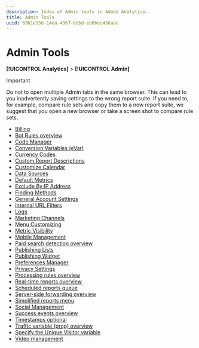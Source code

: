 ```yaml
---
description: Index of Admin tools in Adobe Analytics.
title: Admin Tools
uuid: 6961e956-14ea-4367-bdbd-eb0bcc456aae
---
```


# Admin Tools

**[!UICONTROL Analytics]** > **[!UICONTROL Admin]** 

>[!IMPORTANT]
>
>Do not to open multiple Admin tabs in the same browser. This can lead to you inadvertently saving settings to the wrong report suite. If you need to, for example, compare rule sets and copy them to a new report suite, we suggest that you open a new browser or take a screen shot to compare rule sets.

+ [Billing](billing-admin.md)
+ [Bot Rules overview](bot-removal/bot-rules.md)
+ [Code Manager](code-manager-admin.md)
+ [Conversion Variables (eVar)](conversion-var-admin/conversion-var-admin.md)
+ [Currency Codes](currency.md)
+ [Custom Report Descriptions](custom-desc-admin.md)
+ [Customize Calendar](custom-calendar.md)
+ [Data Sources](data-sources.md)
+ [Default Metrics](default-metrics.md)
+ [Exclude By IP Address](exclude-ip.md)
+ [Finding Methods](finding-methods.md)
+ [General Account Settings](general-acct-settings-admin.md)
+ [Internal URL Filters](internal-url-filter-admin.md)
+ [Logs](logs.md)
+ [Marketing Channels](marketing-channels-admin.md)
+ [Menu Customizing](customize-menus.md)
+ [Metric Visibility](metric-visibility.md)
+ [Mobile Management](mobile-management.md)
+ [Paid search detection overview](paid-search-detection/paid-search-detection.md)
+ [Publishing Lists](publishing-list.md)
+ [Publishing Widget](publishing-widgets-admin.md)
+ [Preferences Manager](preferences-manager.md)
+ [Privacy Settings](privacy-settings.md)
+ [Processing rules overview](c-processing-rules/processing-rules.md)
+ [Real-time reports overview](realtime/realtime.md)
+ [Scheduled reports queue](scheduled-reports-admin.md)
+ [Server-side forwarding overview](c-server-side-forwarding/ssf.md)
+ [Simplified reports menu](t-simplified-menu.md)
+ [Social Management](social-management.md)
+ [Success events overview](c-success-events/success-event.md)
+ [Timestamps optional](timestamp-optional.md)
+ [Traffic variable (prop) overview](c-traffic-variables/traffic-var.md)
+ [Specify the Unique Visitor variable](unique-visitor-variable-admin/t-unique-visitor-variable.md)
+ [Video management](video-management.md)
